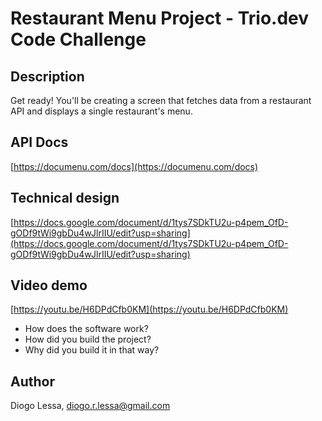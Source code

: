 # Restaurant Menu Project - Trio.dev Code Challenge


## Description
Get ready! You'll be creating a screen that fetches data from a restaurant API and displays a single restaurant's menu.


## API Docs
[https://documenu.com/docs](https://documenu.com/docs)

## Technical design
[https://docs.google.com/document/d/1tys7SDkTU2u-p4pem_OfD-gODf9tWi9gbDu4wJlrIIU/edit?usp=sharing](https://docs.google.com/document/d/1tys7SDkTU2u-p4pem_OfD-gODf9tWi9gbDu4wJlrIIU/edit?usp=sharing)


## Video demo
[https://youtu.be/H6DPdCfb0KM](https://youtu.be/H6DPdCfb0KM)

- How does the software work?
- How did you build the project?
- Why did you build it in that way?

## Author

Diogo Lessa, diogo.r.lessa@gmail.com

